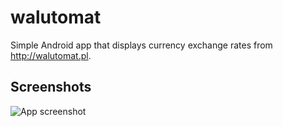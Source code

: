 walutomat
=========
Simple Android app that displays currency exchange rates from <http://walutomat.pl>.

Screenshots
-----------
![App screenshot](https://raw.github.com/michalmazur/walutomat/master/screenshot.png)
